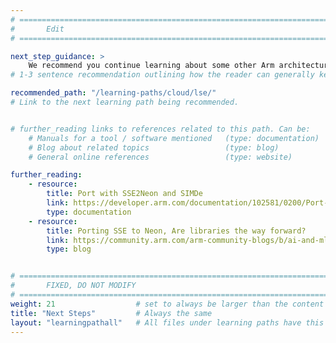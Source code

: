 ```yaml
---
# ================================================================================
#       Edit
# ================================================================================

next_step_guidance: >
    We recommend you continue learning about some other Arm architecture features for increased performance and cost savings. The learning path on large system extensions is a great next step.
# 1-3 sentence recommendation outlining how the reader can generally keep learning about these topics, and a specific explanation of why the next step is being recommended.

recommended_path: "/learning-paths/cloud/lse/"
# Link to the next learning path being recommended.


# further_reading links to references related to this path. Can be:
    # Manuals for a tool / software mentioned   (type: documentation)
    # Blog about related topics                 (type: blog)
    # General online references                 (type: website) 

further_reading:
    - resource:
        title: Port with SSE2Neon and SIMDe
        link: https://developer.arm.com/documentation/102581/0200/Port-with-SSE2Neon-and-SIMDe
        type: documentation
    - resource:
        title: Porting SSE to Neon, Are libraries the way forward?
        link: https://community.arm.com/arm-community-blogs/b/ai-and-ml-blog/posts/porting-sse-to-neon-are-libraries-the-way-forward
        type: blog


# ================================================================================
#       FIXED, DO NOT MODIFY
# ================================================================================
weight: 21                  # set to always be larger than the content in this path, and one more than 'review'
title: "Next Steps"         # Always the same
layout: "learningpathall"   # All files under learning paths have this same wrapper
---
```

